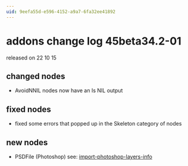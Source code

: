 ```yaml
---
uid: 9eefa55d-e596-4152-a9a7-6fa32ee41892
---
```


# addons change log 45beta34.2-01
released on 22 10 15  

## changed nodes
* AvoidNNIL nodes now have an <span class="pin">Is NIL</span> output  

## fixed nodes
* fixed some errors that popped up in the Skeleton category of nodes  

## new nodes
* PSDFile (Photoshop) see: <a href="https://discourse.vvvv.org/t/import-photoshop-layers-info" class="extURL forum" target="_blank">import-photoshop-layers-info</a>